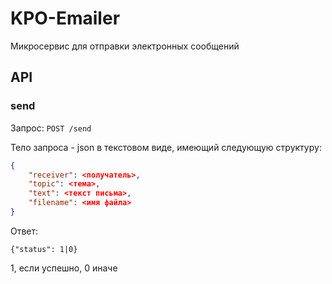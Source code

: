 # KPO-Emailer
Микросервис для отправки электронных сообщений

## API

### send

Запрос: `POST /send`

Тело запроса - json в текстовом виде, имеющий следующую структуру:

```json
{
    "receiver": <получатель>,
    "topic": <тема>,
    "text": <текст письма>,
    "filename": <имя файла>
}
```



Ответ:

```
{"status": 1|0}
```

1, если успешно, 0 иначе
